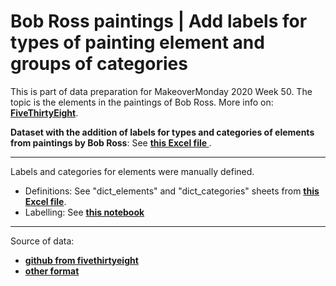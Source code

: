 # Bob Ross paintings | Add labels for types of painting element and groups of categories
This is part of data preparation for MakeoverMonday 2020 Week 50. The topic is the elements in the paintings of Bob Ross. More info on: __[FiveThirtyEight](https://fivethirtyeight.com/features/a-statistical-analysis-of-the-work-of-bob-ross/)__.

**Dataset with the addition of labels for types and categories of elements from paintings by Bob Ross**: See __[this Excel file
](https://github.com/linetonthat/BobRossPaintings/blob/main/Treated_data/categorized_elements_by_episode.xlsx)__.

---
Labels and categories for elements were manually defined.
* Definitions: See "dict_elements" and "dict_categories" sheets from __[this Excel file](https://github.com/linetonthat/BobRossPaintings/blob/main/Treated_data/categorized_elements_by_episode.xlsx)__.
* Labelling: See __[this notebook](https://github.com/linetonthat/BobRossPaintings/blob/main/Data_preparation/add_labels_for_types_and_categories_of_elements.ipynb)__

---
Source of data:
* __[github from fivethirtyeight](https://github.com/fivethirtyeight/data/blob/master/bob-ross/elements-by-episode.csv)__
* __[other format](https://data.world/makeovermonday/2020w50)__


